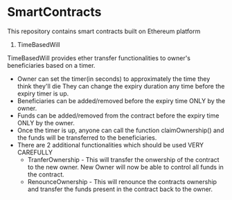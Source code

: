 # SmartContracts
This repository contains smart contracts built on Ethereum platform

1. TimeBasedWill

TimeBasedWill provides ether transfer functionalities to owner's beneficiaries based on a timer.
- Owner can set the timer(in seconds) to approximately the time they think they'll die
  They can change the expiry duration any time before the expiry timer is up.
- Beneficiaries can be added/removed before the expiry time ONLY by the owner.
 - Funds can be added/removed from the contract before the expiry time ONLY by the owner. 
 - Once the timer is up, anyone can call the function claimOwnership() and the funds
   will be transferred to the beneficiaries.
 - There are 2 additional functionalities which should be used VERY CAREFULLY
    - TranferOwnership - This will transfer the onwership of the contract to the new owner.
        New Owner will now be able to control all funds in the contract.
    - RenounceOwnership - This will renounce the contracts ownership and transfer the funds
        present in the contract back to the owner.
